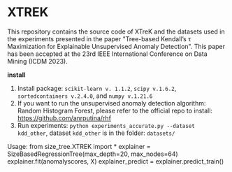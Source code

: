 # XTREK
This repository contains the source code of XTreK and the datasets used in the experiments presented in the paper "Tree-based Kendall’s τ Maximization for Explainable Unsupervised Anomaly Detection". This paper has been accepted at the 23rd IEEE International Conference on Data Mining (ICDM 2023).


**install**
1. Install package: `scikit-learn v. 1.1.2`, `scipy v.1.6.2`, `sortedcontainers v.2.4.0`, and `numpy v.1.21.6`
2. If you want to run the unsupervised anomaly detection algorithm: Random Histogram Forest, please refer to the official repo to install: <https://github.com/anrputina/rhf>
3. Run experiments: `python experiments_accurate.py --dataset kdd_other`, dataset `kdd_other` is in the folder: `datasets/`

Usage:
    from size_tree.XTREK import *
    explainer = SizeBasedRegressionTree(max_depth=20, max_nodes=64)
    explainer.fit(anomalyscores, X)
    explainer_predict = explainer.predict_train()

